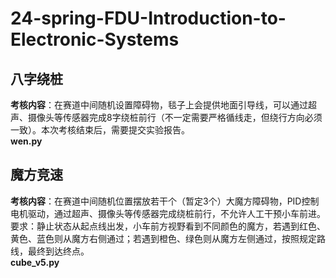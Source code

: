 # 24-spring-FDU-Introduction-to-Electronic-Systems  
## 八字绕桩  
**考核内容**：在赛道中间随机设置障碍物，毯子上会提供地面引导线，可以通过超声、摄像头等传感器完成8字绕桩前行（不一定需要严格循线走，但绕行方向必须一致）。本次考核结束后，需要提交实验报告。  
**wen.py**
## 魔方竞速  
**考核内容**：在赛道中间随机位置摆放若干个（暂定3个）大魔方障碍物，PID控制电机驱动，通过超声、摄像头等传感器完成绕桩前行，不允许人工干预小车前进。要求：静止状态从起点线出发，小车前方视野看到不同颜色的魔方，若遇到红色、黄色、蓝色则从魔方右侧通过；若遇到橙色、绿色则从魔方左侧通过，按照规定路线，最终到达终点。  
**cube_v5.py**
